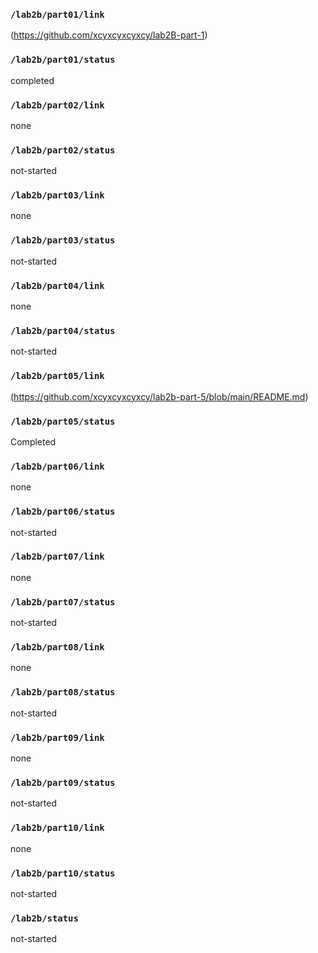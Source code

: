 ### `/lab2b/part01/link`
(https://github.com/xcyxcyxcyxcy/lab2B-part-1)
### `/lab2b/part01/status`
completed
### `/lab2b/part02/link`
none
### `/lab2b/part02/status`
not-started
### `/lab2b/part03/link`
none
### `/lab2b/part03/status`
not-started
### `/lab2b/part04/link`
none
### `/lab2b/part04/status`
not-started
### `/lab2b/part05/link`
(https://github.com/xcyxcyxcyxcy/lab2b-part-5/blob/main/README.md)
### `/lab2b/part05/status`
Completed
### `/lab2b/part06/link`
none
### `/lab2b/part06/status`
not-started
### `/lab2b/part07/link`
none
### `/lab2b/part07/status`
not-started
### `/lab2b/part08/link`
none
### `/lab2b/part08/status`
not-started
### `/lab2b/part09/link`
none
### `/lab2b/part09/status`
not-started
### `/lab2b/part10/link`
none
### `/lab2b/part10/status`
not-started
### `/lab2b/status`
not-started
